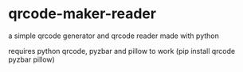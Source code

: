 # qrcode-maker-reader

a simple qrcode generator and qrcode reader made with python

requires python qrcode, pyzbar and pillow to work (pip install qrcode pyzbar pillow)
